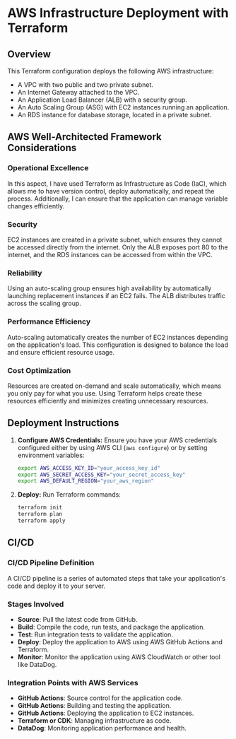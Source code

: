 # AWS Infrastructure Deployment with Terraform

## Overview
This Terraform configuration deploys the following AWS infrastructure:
- A VPC with two public and two private subnet.
- An Internet Gateway attached to the VPC.
- An Application Load Balancer (ALB) with a security group.
- An Auto Scaling Group (ASG) with EC2 instances running an application.
- An RDS instance for database storage, located in a private subnet.

## AWS Well-Architected Framework Considerations
### Operational Excellence
In this aspect, I have used Terraform as Infrastructure as Code (IaC), which allows me to have version control, deploy automatically, and repeat  the process. Additionally, I can ensure that the application can manage variable changes efficiently.

### Security
EC2 instances are created in a private subnet, which ensures they cannot be accessed directly from the internet. Only the ALB exposes port 80 to the internet, and the RDS instances can be accessed from within the VPC.

### Reliability
Using an auto-scaling group ensures high availability by automatically launching replacement instances if an EC2 fails. The ALB distributes traffic across the scaling group.

### Performance Efficiency
Auto-scaling automatically creates the number of EC2 instances depending on the application's load. This configuration is designed to balance the load and ensure efficient resource usage.

### Cost Optimization
Resources are created on-demand and scale automatically, which means you only pay for what you use. Using Terraform helps create these resources efficiently and minimizes creating unnecessary resources.

## Deployment Instructions
1. **Configure AWS Credentials:**
   Ensure you have your AWS credentials configured either by using AWS CLI (`aws configure`) or by setting environment variables:
   ```bash
   export AWS_ACCESS_KEY_ID="your_access_key_id"
   export AWS_SECRET_ACCESS_KEY="your_secret_access_key"
   export AWS_DEFAULT_REGION="your_aws_region"
2. **Deploy:**
   Run Terraform commands:
   ```bash
   terraform init
   terraform plan
   terraform apply

## CI/CD
### CI/CD Pipeline Definition
A CI/CD pipeline is a series of automated steps that take your application's code and deploy it to your server.

### Stages Involved
- **Source**: Pull the latest code from GitHub.
- **Build**: Compile the code, run tests, and package the application.
- **Test**: Run integration tests to validate the application.
- **Deploy**: Deploy the application to AWS using AWS GitHub Actions and Terraform.
- **Monitor**: Monitor the application using AWS CloudWatch or other tool like DataDog.
 
### Integration Points with AWS Services
- **GitHub Actions**: Source control for the application code.
- **GitHub Actions**: Building and testing the application.
- **GitHub Actions**: Deploying the application to EC2 instances.
- **Terraform or CDK**: Managing infrastructure as code.
- **DataDog**: Monitoring application performance and health.


